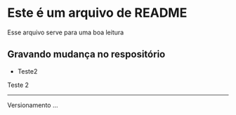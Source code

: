 # Este é um arquivo de README
Esse arquivo serve para uma boa leitura

## Gravando mudança no respositório
* Teste2

Teste 2
___
Versionamento
...